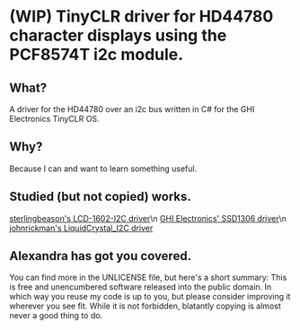 # (WIP) TinyCLR driver for HD44780 character displays using the PCF8574T i2c module.
## What?
A driver for the HD44780 over an i2c bus written in C# for the GHI Electronics TinyCLR OS.
## Why?
Because I can and want to learn something useful.
## Studied (but not copied) works.
[sterlingbeason's LCD-1602-I2C driver](https://github.com/sterlingbeason/LCD-1602-I2C)\n
[GHI Electronics' SSD1306 driver](https://github.com/ghi-electronics/TinyCLR-Drivers/tree/dev/SolomonSystech/SSD1306)\n
[johnrickman's LiquidCrystal_I2C driver](https://github.com/johnrickman/LiquidCrystal_I2C)
## Alexandra has got you covered.
You can find more in the UNLICENSE file, but here's a short summary: This is free and unencumbered software released into the public domain.
In which way you reuse my code is up to you, but please consider improving it wherever you see fit.
While it is not forbidden, blatantly copying is almost never a good thing to do.
